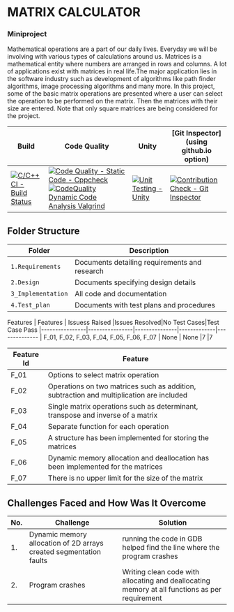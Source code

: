# MATRIX CALCULATOR
### Miniproject 
 Mathematical operations are a part of our daily lives. Everyday we will be involving with various types of calculations around us. Matrices is a mathematical entity where numbers are arranged in rows and columns. A lot of applications exist with matrices in real life.The major application lies in the software industry such as development of algorithms like path finder algorithms, image processing algorithms and many more.
 In this project, some of the basic matrix operations are presented where a user can select the operation to be performed on the matrix. Then the matrices with their size are entered. Note that only square matrices are being considered for the project.

Build | Code Quality | Unity | [Git Inspector](using github.io option)
------|----------|-------|--------------
[![C/C++ CI - Build Status](https://github.com/praba2499/M1_Application_MatrixCalculator.git/actions/workflows/c-cpp.yml/badge.svg)](https://github.com/praba2499/M1_Application_MatrixCalculator.git/actions/workflows/c-cpp.yml)|[![Code Quality - Static Code - Cppcheck](https://github.com/praba2499/M1_Application_MatrixCalculator.git/actions/workflows/cppcheck.yml/badge.svg)](https://github.com/praba2499/M1_Application_MatrixCalculator.git/actions/workflows/cppcheck.yml)[![CodeQuality Dynamic Code Analysis Valgrind](https://github.com/praba2499/M1_Application_MatrixCalculator.git/actions/workflows/CodeQuality_Dynamic.yml/badge.svg)](https://github.com/praba2499/M1_Application_MatrixCalculator.git/actions/workflows/CodeQuality_Dynamic.yml)|[![Unit Testing - Unity](https://github.com/praba2499/M1_Application_MatrixCalculator.git/actions/workflows/unity.yml/badge.svg)](https://github.com/praba2499/M1_Application_MatrixCalculator.git/actions/workflows/unity.yml)|[![Contribution Check - Git Inspector](https://github.com/praba2499/M1_Application_MatrixCalculator.git/actions/workflows/gitinspector.yml/badge.svg)](https://github.com/praba2499/M1_Application_MatrixCalculator.git/actions/workflows/gitinspector.yml)

## Folder Structure
Folder             | Description
-------------------| -----------------------------------------
`1.Requirements`   | Documents detailing requirements and research
`2.Design`         | Documents specifying design details
`3_Implementation` | All code and documentation
`4.Test_plan`      | Documents with test plans and procedures


Features
|    Features    | Issuess Raised |Issues Resolved|No Test Cases|Test Case Pass
|----------------|----------------|---------------|-------------|--------------
| F_01, F_02, F_03, F_04, F_05, F_06, F_07   | None    | None   |7  |7    

| Feature Id | Feature |
| -----------|---------|
|F_01| Options to select matrix operation|
|F_02| Operations on two matrices such as addition, subtraction and multiplication are included|
|F_03| Single matrix operations such as determinant, transpose and inverse of a matrix |
|F_04| Separate function for each operation |
|F_05| A structure has been implemented for storing the matrices|
|F_06| Dynamic memory allocation and deallocation has been implemented for the matrices|
|F_07|  There is no upper limit for the size of the matrix|

## Challenges Faced and How Was It Overcome

| No. | Challenge | Solution
|-----|-----------|--------
|1. | Dynamic memory allocation of 2D arrays created segmentation faults| running the code in GDB helped find the line where the program crashes
|2. | Program crashes | Writing clean code with allocating and deallocating memory at all functions as per requirement|
